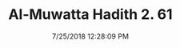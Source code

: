 ---
title        : "Al-Muwatta Hadith 2. 61"
date         : 7/25/2018 12:28:09 PM
draft        : false
type         : "hadith"
layout       : "hadith"
BookCode     : "AMH"
VolumeNumber : "2"
HadithNumber : "61"
categories  :  ["Purity - Wudu on Account of Touching the Genitals"]
---